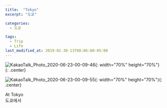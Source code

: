 ```yaml
---
title:  "Tokyo"
excerpt: "도쿄"

categories:
  - 도쿄

tags:
  - Trip
  - Life
last_modified_at: 2019-01-30-13T08:06:00-05:00
---
```

![KakaoTalk_Photo_2020-06-23-00-09-46](https://user-images.githubusercontent.com/43649503/85304208-72386e00-b4e6-11ea-8628-02036ea3d28b.jpeg){: width="70%" height="70%"){: .center}

![KakaoTalk_Photo_2020-06-23-00-09-55](https://user-images.githubusercontent.com/43649503/85304212-72d10480-b4e6-11ea-8b0d-bb3ebfcb4766.jpeg){: width="70%" height="70%"){: .center}


<div style="text-align: left">At Tokyo</div>

<div style="text-align: left">도쿄에서</div>

